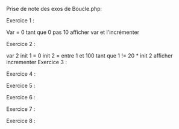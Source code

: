 Prise de note des exos de Boucle.php:

Exercice 1 :

Var = 0 
tant que 0 pas 10 afficher var et l'incrémenter

Exercice 2 :

var 2   init 1 = 0 
        init 2 = entre 1 et 100
        tant que 1 != 20   * init 2 
        afficher 
        incrementer
Exercice 3 : 


Exercice 4 :


Exercice 5 :


Exercice 6 :


Exercice 7 :


Exercice 8 :